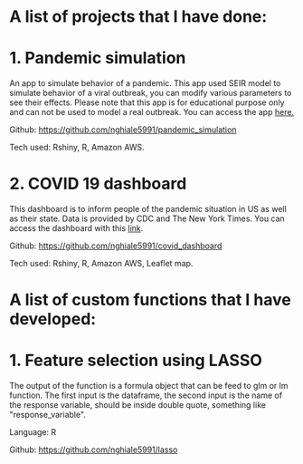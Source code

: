 # A list of projects that I have done:

# 1. Pandemic simulation
An app to simulate behavior of a pandemic. This app used SEIR model to simulate behavior of a viral outbreak, you can modify various parameters to see their effects. Please note that this app is for educational purpose only and can not be used to model a real outbreak. You can access the app [here.](http://ec2-18-188-192-168.us-east-2.compute.amazonaws.com:3838/simulation/)

Github: https://github.com/nghiale5991/pandemic_simulation

Tech used: Rshiny, R, Amazon AWS.

# 2. COVID 19 dashboard
This dashboard is to inform people of the pandemic situation in US as well as their state. Data is provided by CDC and The New York Times. You can access the dashboard with this [link](http://ec2-18-188-192-168.us-east-2.compute.amazonaws.com:3838/myapp).

Github: https://github.com/nghiale5991/covid_dashboard

Tech used: Rshiny, R, Amazon AWS, Leaflet map.

# A list of custom functions that I have developed:

# 1. Feature selection using LASSO
 
The output of the function is a formula object that can be feed to glm or lm function. The first input is the dataframe, the second input is the name of the response variable, should be inside double quote, something like "response_variable".

Language: R

Github: https://github.com/nghiale5991/lasso
